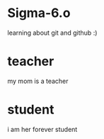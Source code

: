 # Sigma-6.o
learning about git and github :)
# teacher
my mom is a teacher

# student
i am her forever student